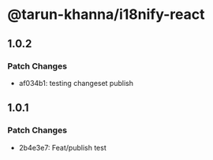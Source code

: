 # @tarun-khanna/i18nify-react

## 1.0.2

### Patch Changes

- af034b1: testing changeset publish

## 1.0.1

### Patch Changes

- 2b4e3e7: Feat/publish test
